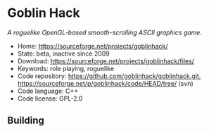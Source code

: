 # Goblin Hack

_A roguelike OpenGL-based smooth-scrolling ASCII graphics game._

- Home: https://sourceforge.net/projects/goblinhack/
- State: beta, inactive since 2009
- Download: https://sourceforge.net/projects/goblinhack/files/
- Keywords: role playing, roguelike
- Code repository: https://github.com/goblinhack/goblinhack.git, https://sourceforge.net/p/goblinhack/code/HEAD/tree/ (svn)
- Code language: C++
- Code license: GPL-2.0

## Building


